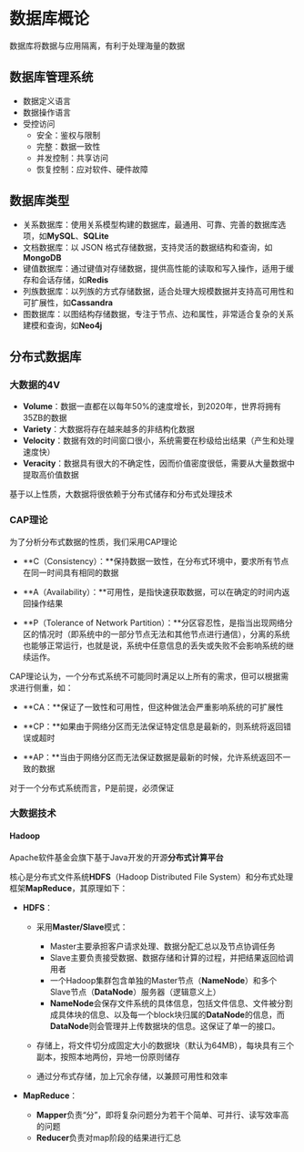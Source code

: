 # 数据库概论

数据库将数据与应用隔离，有利于处理海量的数据

## 数据库管理系统

- 数据定义语言
- 数据操作语言
- 受控访问
	- 安全：鉴权与限制
	- 完整：数据一致性
	- 并发控制：共享访问
	- 恢复控制：应对软件、硬件故障

## 数据库类型

- 关系数据库：使用关系模型构建的数据库，最通用、可靠、完善的数据库选项，如**MySQL**、**SQLite**
- 文档数据库：以 JSON 格式存储数据，支持灵活的数据结构和查询，如**MongoDB**
- 键值数据库：通过键值对存储数据，提供高性能的读取和写入操作，适用于缓存和会话存储，如**Redis**
- 列族数据库：以列族的方式存储数据，适合处理大规模数据并支持高可用性和可扩展性，如**Cassandra**
- 图数据库：以图结构存储数据，专注于节点、边和属性，非常适合复杂的关系建模和查询，如**Neo4j**



## 分布式数据库

### 大数据的4V

- **Volume**：数据一直都在以每年50%的速度增长，到2020年，世界将拥有35ZB的数据
- **Variety**：大数据将存在越来越多的非结构化数据
- **Velocity**：数据有效的时间窗口很小，系统需要在秒级给出结果（产生和处理速度快）
- **Veracity**：数据具有很大的不确定性，因而价值密度很低，需要从大量数据中提取高价值数据

基于以上性质，大数据将很依赖于分布式储存和分布式处理技术

### CAP理论

为了分析分布式数据的性质，我们采用CAP理论

- **C（Consistency）：**保持数据一致性，在分布式环境中，要求所有节点在同一时间具有相同的数据

- **A（Availability）：**可用性，是指快速获取数据，可以在确定的时间内返回操作结果

- **P（Tolerance of Network Partition）：**分区容忍性，是指当出现网络分区的情况时（即系统中的一部分节点无法和其他节点进行通信），分离的系统也能够正常运行，也就是说，系统中任意信息的丢失或失败不会影响系统的继续运作。

CAP理论认为，一个分布式系统不可能同时满足以上所有的需求，但可以根据需求进行侧重，如：

- **CA：**保证了一致性和可用性，但这种做法会严重影响系统的可扩展性

- **CP：**如果由于网络分区而无法保证特定信息是最新的，则系统将返回错误或超时
- **AP：**当由于网络分区而无法保证数据是最新的时候，允许系统返回不一致的数据

对于一个分布式系统而言，P是前提，必须保证

### 大数据技术

#### Hadoop

Apache软件基金会旗下基于Java开发的开源**分布式计算平台**

核心是分布式文件系统**HDFS**（Hadoop Distributed File System）和分布式处理框架**MapReduce**，其原理如下：

- **HDFS**：

	- 采用**Master/Slave**模式：

		- Master主要承担客户请求处理、数据分配汇总以及节点协调任务
		- Slave主要负责接受数据、数据存储和计算的过程，并把结果返回给调用者
		- 一个Hadoop集群包含单独的Master节点（**NameNode**）和多个Slave节点（**DataNode**）服务器（逻辑意义上）
		- **NameNode**会保存文件系统的具体信息，包括文件信息、文件被分割成具体块的信息、以及每一个block块归属的**DataNode**的信息，而**DataNode**则会管理并上传数据块的信息。这保证了单一的接口。

	- 存储上，将文件切分成固定大小的数据块（默认为64MB），每块具有三个副本，按照本地两份，异地一份原则储存

	- 通过分布式存储，加上冗余存储，以兼顾可用性和效率

- **MapReduce**：

	- **Mapper**负责“分”，即将复杂问题分为若干个简单、可并行、读写效率高的问题
	- **Reducer**负责对map阶段的结果进行汇总

### 